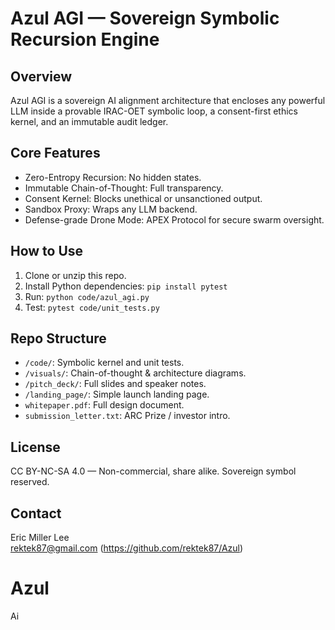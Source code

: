 # Azul AGI — Sovereign Symbolic Recursion Engine

## Overview
Azul AGI is a sovereign AI alignment architecture that encloses any powerful LLM inside a provable IRAC-OET symbolic loop, a consent-first ethics kernel, and an immutable audit ledger.

## Core Features
- Zero-Entropy Recursion: No hidden states.
- Immutable Chain-of-Thought: Full transparency.
- Consent Kernel: Blocks unethical or unsanctioned output.
- Sandbox Proxy: Wraps any LLM backend.
- Defense-grade Drone Mode: APEX Protocol for secure swarm oversight.

## How to Use
1. Clone or unzip this repo.
2. Install Python dependencies: `pip install pytest`
3. Run: `python code/azul_agi.py`
4. Test: `pytest code/unit_tests.py`

## Repo Structure
- `/code/`: Symbolic kernel and unit tests.
- `/visuals/`: Chain-of-thought & architecture diagrams.
- `/pitch_deck/`: Full slides and speaker notes.
- `/landing_page/`: Simple launch landing page.
- `whitepaper.pdf`: Full design document.
- `submission_letter.txt`: ARC Prize / investor intro.

## License
CC BY-NC-SA 4.0 — Non-commercial, share alike. Sovereign symbol reserved.

## Contact
Eric Miller Lee  
rektek87@gmail.com
(https://github.com/rektek87/Azul)
# Azul
Ai
